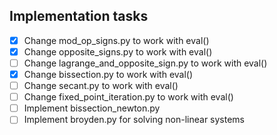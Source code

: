 ## Implementation tasks
- [x] Change mod_op_signs.py to work with eval()
- [x] Change opposite_signs.py to work with eval()
- [ ] Change lagrange_and_opposite_sign.py to work with eval()
- [x] Change bissection.py to work with eval()
- [ ] Change secant.py to work with eval()
- [ ] Change fixed_point_iteration.py to work with eval()
- [ ] Implement bissection_newton.py
- [ ] Implement broyden.py for solving non-linear systems
